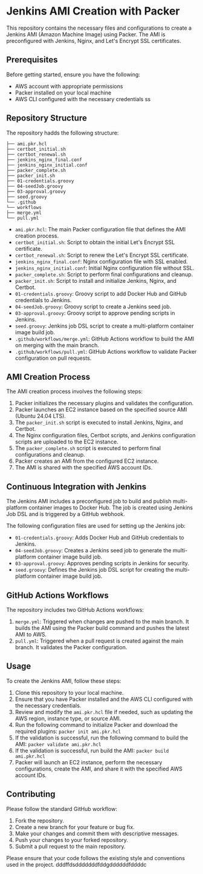 # Jenkins AMI Creation with Packer

This repository contains the necessary files and configurations to create a Jenkins AMI (Amazon Machine Image) using Packer. The AMI is preconfigured with Jenkins, Nginx, and Let's Encrypt SSL certificates.

## Prerequisites

Before getting started, ensure you have the following:

- AWS account with appropriate permissions
- Packer installed on your local machine
- AWS CLI configured with the necessary credentials
ss
## Repository Structure

The repository hadds the following structure:
```
├── ami.pkr.hcl
├── certbot_initial.sh
├── certbot_renewal.sh
├── jenkins_nginx_final.conf
├── jenkins_nginx_initial.conf
├── packer_complete.sh
├── packer_init.sh
├── 01-credentials.groovy
├── 04-seedJob.groovy
├── 03-approval.groovy
├── seed.groovy
└── .github
└── workflows
├── merge.yml
└── pull.yml
```

- `ami.pkr.hcl`: The main Packer configuration file that defines the AMI creation process.
- `certbot_initial.sh`: Script to obtain the initial Let's Encrypt SSL certificate.
- `certbot_renewal.sh`: Script to renew the Let's Encrypt SSL certificate.
- `jenkins_nginx_final.conf`: Nginx configuration file with SSL enabled.
- `jenkins_nginx_initial.conf`: Initial Nginx configuration file without SSL.
- `packer_complete.sh`: Script to perform final configurations and cleanup.
- `packer_init.sh`: Script to install and initialize Jenkins, Nginx, and Certbot.
- `01-credentials.groovy`: Groovy script to add Docker Hub and GitHub credentials to Jenkins.
- `04-seedJob.groovy`: Groovy script to create a Jenkins seed job.
- `03-approval.groovy`: Groovy script to approve pending scripts in Jenkins.
- `seed.groovy`: Jenkins job DSL script to create a multi-platform container image build job.
- `.github/workflows/merge.yml`: GitHub Actions workflow to build the AMI on merging with the main branch.
- `.github/workflows/pull.yml`: GitHub Actions workflow to validate Packer configuration on pull requests.

## AMI Creation Process

The AMI creation process involves the following steps:

1. Packer initializes the necessary plugins and validates the configuration.
2. Packer launches an EC2 instance based on the specified source AMI (Ubuntu 24.04 LTS).
3. The `packer_init.sh` script is executed to install Jenkins, Nginx, and Certbot.
4. The Nginx configuration files, Certbot scripts, and Jenkins configuration scripts are uploaded to the EC2 instance.
5. The `packer_complete.sh` script is executed to perform final configurations and cleanup.
6. Packer creates an AMI from the configured EC2 instance.
7. The AMI is shared with the specified AWS account IDs.

## Continuous Integration with Jenkins

The Jenkins AMI includes a preconfigured job to build and publish multi-platform container images to Docker Hub. The job is created using Jenkins Job DSL and is triggered by a GitHub webhook.

The following configuration files are used for setting up the Jenkins job:

- `01-credentials.groovy`: Adds Docker Hub and GitHub credentials to Jenkins.
- `04-seedJob.groovy`: Creates a Jenkins seed job to generate the multi-platform container image build job.
- `03-approval.groovy`: Approves pending scripts in Jenkins for security.
- `seed.groovy`: Defines the Jenkins job DSL script for creating the multi-platform container image build job.

## GitHub Actions Workflows

The repository includes two GitHub Actions workflows:

1. `merge.yml`: Triggered when changes are pushed to the main branch. It builds the AMI using the Packer build command and pushes the latest AMI to AWS.
2. `pull.yml`: Triggered when a pull request is created against the main branch. It validates the Packer configuration.

## Usage

To create the Jenkins AMI, follow these steps:

1. Clone this repository to your local machine.
2. Ensure that you have Packer installed and the AWS CLI configured with the necessary credentials.
3. Review and modify the `ami.pkr.hcl` file if needed, such as updating the AWS region, instance type, or source AMI.
4. Run the following command to initialize Packer and download the required plugins:
```packer init ami.pkr.hcl```
5. If the validation is successful, run the following command to build the AMI:
```packer validate ami.pkr.hcl```
6. If the validation is successful, run build the AMI:
```packer build ami.pkr.hcl```
7. Packer will launch an EC2 instance, perform the necessary configurations, create the AMI, and share it with the specified AWS account IDs.

## Contributing

Please follow the standard GitHub workflow:

1. Fork the repository.
2. Create a new branch for your feature or bug fix.
3. Make your changes and commit them with descriptive messages.
4. Push your changes to your forked repository.
5. Submit a pull request to the main repository.

Please ensure that your code follows the existing style and conventions used in the project.
dddffdsdddddddfddgddddddfddddc